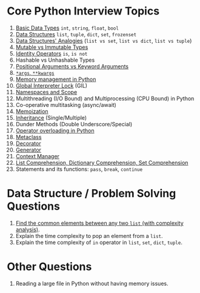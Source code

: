 # Core Python Interview Topics


1. [Basic Data Types](https://github.com/dxillar/python-interview-prep/blob/main/docs/basic-data-types.md) `int`, `string`, `float`, `bool`
1. [Data Structures](https://github.com/dxillar/python-interview-prep/blob/main/docs/inbuilt-data-structures.md) `list`, `tuple`, `dict`, `set`, `frozenset`
1. [Data Structures' Analogies](https://github.com/dxillar/python-interview-prep/blob/main/docs/data-structures-analogies.md) (`list vs set`, `list vs dict`, `list vs tuple`)
1. [Mutable vs Immutable Types](https://github.com/dxillar/python-interview-prep/blob/main/docs/mutable-vs-immutable-types.md)
1. [Identity Operators](https://github.com/dxillar/python-interview-prep/blob/main/docs/identity-operators.md) `is`, `is not`
1. Hashable vs Unhashable Types
1. [Positional Arguments vs Keyword Arguments](https://github.com/dxillar/python-interview-prep/blob/main/docs/positional-keyword-arguments.md)
1. [`*args`, `**kwargs`](https://github.com/dxillar/python-interview-prep/blob/main/docs/args-kwargs.md)
1. [Memory management in Python](https://github.com/dxillar/python-interview-prep/blob/main/docs/memory-management-in-python.md)
1. [Global Interpreter Lock](https://github.com/dxillar/python-interview-prep/blob/main/docs/gil.md) (GIL)
1. [Namespaces and Scope](https://github.com/dxillar/python-interview-prep/blob/main/docs/namespaces-and-scope.md)
1. Multithreading (I/O Bound) and Multiprocessing (CPU Bound) in Python
1. Co-operative multitasking (async/await)
1. [Memoization](https://github.com/dxillar/python-interview-prep/blob/main/docs/memoization.md)
1. [Inheritance](https://github.com/dxillar/python-interview-prep/blob/main/docs/inheritance.md) (Single/Multiple)
1. Dunder Methods (Double Underscore/Special)
1. [Operator overloading in Python](https://github.com/dxillar/python-interview-prep/blob/main/docs/operator-overloading-in-python.md)
1. [Metaclass](https://github.com/dxillar/python-interview-prep/blob/main/docs/metaclass.md)
1. [Decorator](https://github.com/dxillar/python-interview-prep/blob/main/docs/decorator.md)
1. [Generator](https://github.com/dxillar/python-interview-prep/blob/main/docs/generator.md)
1. [Context Manager](https://github.com/dxillar/python-interview-prep/blob/main/docs/context-manager.md)
1. [List Comprehension, Dictionary Comprehension, Set Comprehension](https://github.com/dxillar/python-interview-prep/blob/main/docs/comprehensions.md)
1. Statements and its functions: `pass`, `break`, `continue`



# Data Structure / Problem Solving Questions
1. [Find the common elements between any two `list` (with complexity analysis)](https://github.com/dxillar/python-interview-prep/blob/main/data-strucuture/common-elements-between-list.md).
1. Explain the time complexity to pop an element from a `list`.
1. Explain the time complexity of `in` operator in `list`, `set`, `dict`, `tuple`.


# Other Questions
1. Reading a large file in Python without having memory issues.
